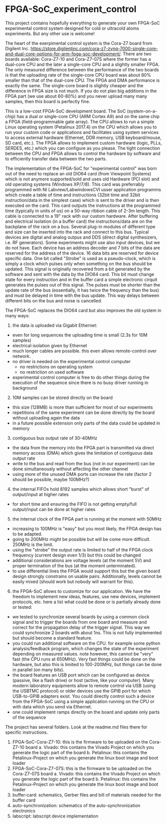 # FPGA-SoC_experiment_control

This project contains hopefully everything to generate your own FPGA-SoC experimental control system designed for cold or ultracold atoms experiments. But any other use is welcome!

The heart of the exerpimental control system is the Cora-Z7 board from Digilent Inc. https://store.digilentinc.com/cora-z7-zynq-7000-single-core-and-dual-core-options-for-arm-fpga-soc-development/. There are two boards available: Cora-Z7-10 and Cora-Z7-07S where the former has a dual-core CPU and the later a single-core CPU and a slightly smaller FPGA. The only measured difference between the performance of the two boards is that the uploading rate of the single-core CPU board was about 80% smaller than that of the dual-core CPU. The FPGA and DMA performance is exactly the same. The single-core board is slightly cheaper and the difference in FPGA size is not much. If you do not plan big additions in the FPGA part (we use about 60-80%) and you never upload many many samples, then this board is perfectly fine.

This is a low-cost FPGA-SoC development board. The SoC (system-on-a-chip) has a dual or single-core CPU (ARM Cortex A9) and on the same chip a FPGA (field-programmable gate array). The CPU allows to run a simple Linux operating system (Petalinux 2017.4) on the CPU which allows you to run your custom code or applications and facilitates using system services to access external hardware (Ethernet, DDR memory, USB keyboard/mouse, SD card, etc.). The FPGA allows to implement custom hardware (logic, PLLs, SERDES, etc.) which you can configure as you please. The tight connection between the CPU and FPGA allows to control the hardware by software and to efficiently transfer data between the two parts. 

The implementation of the FPGA-SoC for "experimental control" was born out of the need to replace an old DIO64 card (from Viewpoint Systems) which is not anymore supported/sold and uses old Hardware (PCI slot) and old operating systems (Windows XP/7/8). This card was preferrably programmed with NI Labview/LabwindowsCVI usser application programms which create a table of time and instructions (32bit time and 32bit instruction/data in the simplest case) which is sent to the driver and is then executed on the card. This card outputs the instructions at the programmed time (typically in units of us) on a 50-way ribbon cable of 2-3m length. This cable is connected to a 19" rack with our custom hardware. After buffering and electrical isolation (in a buffer card) the instructions/data are on the backplane of the rack on a bus. Several plug-in modules of different type and size can be inserted into the rack and connect to this bus. Typical devices are digital and analog outpus and DDS (direct digital synthesizers, i.e. RF generators). Some experiments might use also input devices, but we do not have. Each device has an address decoder and 7 bits of the data are reserved for the address of the device. 16 data bits are reserved for device specific data. One bit called "Strobe" is used as a pseudo-clock, which is simply a clock which pulses only when something on the bus should be updated. This signal is originally recovered from a bit generated by the software and sent with the data by the DIO64 card. This bit must change state for every instruction and in the buffer card a simple electronic cirquit generates the pulses out of this signal. The pulses must be shorter than the update rate of the bus (essentially, it has twice the frequency than the bus) and must be delayed in time with the bus update. This way delays between different bits on the bus and noise is cancelled.

The FPGA-SoC replaces the DIO64 card but also improves the old system in many ways:
1. the data is uploaded via Gigabit Ethernet:
  * even for long sequences the uploading time is small (2.3s for 10M samples)
  * electrical isolation given by Ethernet
  * much longer cables are possible. this even allows remote-control over network.
  * no driver is needed on the experimental control computer 
    * no restrictions on operating system
    * no restriction on used software
  * experimental control computer is free to do other things during the execution of the sequence since there is no busy driver running in background
2. 10M samples can be stored directly on the board
  * this size (128MB) is more than sufficient for most of our experiments
  * repetitions of the same experiment can be done directly by the board without uploading again the data
  * in a future possible extension only parts of the data could be updated in memory
3. contiguous bus output rate of 30-40MHz
  * the data from the memory into the FPGA part is transmitted via direct memory access (DMA) which gives the limitation of contiguous data output rate
  * write to the bus and read from the bus (not in our experiment) can be done simultaneously without affecting the other channel
  * using more of the unused DMA ports can increase the rate (factor 2 should be possible, maybe 100MHz?)
4. the internal FIFOs hold 8192 samples which allows short "burst" of output/input at higher rates
  * for short time and ensuring the FIFO is not getting empty/full output/input can be done at higher rates
5. the internal clock of the FPGA part is running at the moment with 50MHz
  * increasing to 100MHz is "easy" but you most likely, the FPGA design has to be adapted.
  * going to 200MHz might be possible but will be come more difficult. 250MHz is the limit.
  * using the "strobe" the output rate is limited to half of the FPGA clock frequency (current design even 1/3) but this could be changed
  * additional considerations are voltage levels (at the moment 5V) and proper termination of the bus (at the moment unterminated). 
  * to use differential lines the FPGA would support this but the given board design strongly constrains on usable pairs. Additionally, levels cannot be easily mixed (should work but nobody will warrant for this). 
6. the FPGA-SoC allows to customize for our application. We have the freedom to implement new ideas, features, use new devices, implement protocols, etc. here a list what could be done or is partially already done or tested:
  * we tested to synchronize several boards by using a common clock signal and to trigger the boards from one board and measure and correct for the propagation delay of the trigger signal. This way we could synchronize 2 boards with about 1ns. This is not fully implemented but should become a standard feature.
  * you could run additional software on the CPU. for example some python analysis/feedback program, which changes the state of the experiment depending on measured values. note however, this cannot be "very" fast (the CPU runs at 650MHz). Very fast things could be done on the hardware, but also this is limited to 100-200MHz, but things can be done in parallel (on many bits).
  * the board features an USB port which can be configured as device (passive, like a flash drive) or host (active, like your computer). Many modern laboratory equipments allow to remote control via USB (using the USBTMC protocol) or older devices use the GPIB port for which USB-to-GPIB adapters exist. You could directly control such a device from the FPGA-SoC using a simple application running on the CPU or with data which you send via Ethernet.
  * one could implement ramps directly on the board and update only parts of the sequence

The project has several folders. Look at the readme.md files there for specific instructions.

1. FPGA-SoC-Cora-Z7-10: this is the firmware to be uploaded on the Cora-Z7-10 board
  a. Vivado: this contains the Vivado Project on which you generate the logic part of the board
  b. Petalinux: this contains the Petalinux-Project on which you generate the linux boot image and boot loader 
2. FPGA-SoC-Cora-Z7-07S: this is the firmware to be uploaded on the Cora-Z7-07S board
  a. Vivado: this contains the Vivado Project on which you generate the logic part of the board
  b. Petalinux: this contains the Petalinux-Project on which you generate the linux boot image and boot loader 
3. buffer-card: schematics, Gerber files and bill of materials needed for the buffer card
4. auto-synchronization: schematics of the auto-synchronization electronics
5. labscript: labscript device implementation



